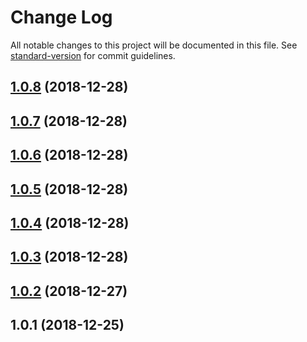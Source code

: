 # Change Log

All notable changes to this project will be documented in this file. See [standard-version](https://github.com/conventional-changelog/standard-version) for commit guidelines.

<a name="1.0.8"></a>
## [1.0.8](https://github.com/wushan/ponds/compare/v1.0.7...v1.0.8) (2018-12-28)



<a name="1.0.7"></a>
## [1.0.7](https://github.com/wushan/ponds/compare/v1.0.6...v1.0.7) (2018-12-28)



<a name="1.0.6"></a>
## [1.0.6](https://github.com/wushan/ponds/compare/v1.0.5...v1.0.6) (2018-12-28)



<a name="1.0.5"></a>
## [1.0.5](https://github.com/wushan/ponds/compare/v1.0.4...v1.0.5) (2018-12-28)



<a name="1.0.4"></a>
## [1.0.4](https://github.com/wushan/ponds/compare/v1.0.3...v1.0.4) (2018-12-28)



<a name="1.0.3"></a>
## [1.0.3](https://github.com/wushan/ponds/compare/v1.0.2...v1.0.3) (2018-12-28)



<a name="1.0.2"></a>
## [1.0.2](https://github.com/wushan/ponds/compare/v1.0.1...v1.0.2) (2018-12-27)



<a name="1.0.1"></a>
## 1.0.1 (2018-12-25)
